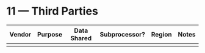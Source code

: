 # 11 — Third Parties

| Vendor | Purpose | Data Shared | Subprocessor? | Region | Notes |
|---|---|---|---|---|---|
|  |  |  |  |  |  |